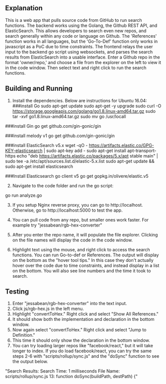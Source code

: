 ## Explanation
This is a web app that pulls source code from GitHub to run search functions. The backend works using the Golang, the Github REST API, and ElasticSearch. This allows developers to search even new repos, and search generally within any code or language on Github. The 'References' function works in all languages, but the 'Go-To-Def' function only works in javascript as a PoC due to time constraints. The frontend relays the user input to the backend go script using websockets, and parses the search results from ElasticSearch into a usable interface. Enter a Github repo in the format 'owner/repo,' and choose a file from the explorer on the left to view it in the code window. Then select text and right click to run the search functions.

## Building and Running

1) Install the dependencies. Below are instructions for Ubuntu 16.04:
###install Go
sudo apt-get update
sudo apt-get -y upgrade
sudo curl -O https://storage.googleapis.com/golang/go1.8.linux-amd64.tar.gz
sudo tar -xvf go1.8.linux-amd64.tar.gz
sudo mv go /usr/locall

###install Gin
go get github.com/gin-gonic/gin

###install melody v1
go get github.com/gin-gonic/gin

###install ElasticSearch v5.x
wget -qO - https://artifacts.elastic.co/GPG-KEY-elasticsearch | sudo apt-key add -
sudo apt-get install apt-transport-https
echo "deb https://artifacts.elastic.co/packages/5.x/apt stable main" | sudo tee -a /etc/apt/sources.list.d/elastic-5.x.list
sudo apt-get update && sudo apt-get install elasticsearch

###Install Elasticsearch go client v5
go get gopkg.in/olivere/elastic.v5


2) Navigate to the code folder and run the go script:

go run analyze.go 

3) If you setup Nginx reverse proxy, you can go to http://localhost. Otherwise, go to http://localhost:5000 to test the app.

4) You can pull code from any repo, but smaller ones work faster. For example try "jessabean/rgb-hex-converter"

5) After you enter the repo name, it will populate the file explorer. Clicking on the file names will display the code in the code window.

6) Highlight text using the mouse, and right click to access the search functions. You can run Go-to-def or References. The output will display on the bottom as the "hover tool tips." In this case they don't actually hover over the code due to time constraints, and instead display in a list on the bottom. You will also see line numbers and the time it took to search.

## Testing
1) Enter "jessabean/rgb-hex-converter" into the text input.
2) Click js/rgb-hex.js in the left menu.
3) Highlight "convertToHex." Right click and select "Show All References."
4) It should show both the implementation and declaration in the bottom window. 
5) Now again select "convertToHex." Right click and select "Jump to Definition."
6) This time it should only show the declaration in the bottom window. 
7) You can try loading larger repos like "facebook/react," but it will take longer to index. If you do load facebook/react, you can try the same steps 2-6 with "scripts/rollup/sync.js" and the "doSync" function to see the output below.

"Search Results:
Search Time: 1 milliseconds
File Name: scripts/rollup/sync.js 
13: function doSync(buildPath, destPath) {"

